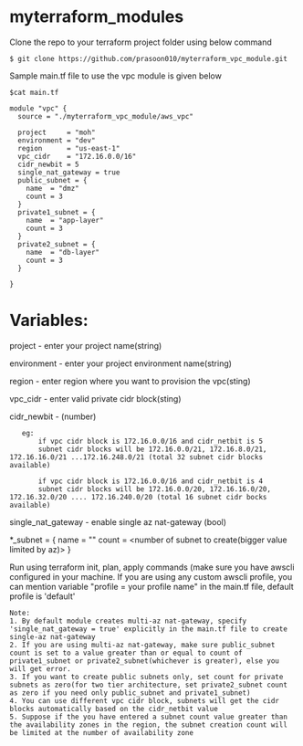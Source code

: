 # myterraform_modules

Clone the repo to your terraform project folder using below command
```
$ git clone https://github.com/prasoon010/myterraform_vpc_module.git
```

Sample main.tf file to use the vpc module is given below
```
$cat main.tf

module "vpc" {
  source = "./myterraform_vpc_module/aws_vpc"

  project     = "moh" 
  environment = "dev"
  region      = "us-east-1"
  vpc_cidr    = "172.16.0.0/16"
  cidr_newbit = 5
  single_nat_gateway = true
  public_subnet = {
    name  = "dmz"
    count = 3
  }
  private1_subnet = {
    name  = "app-layer"
    count = 3
  }
  private2_subnet = {
    name  = "db-layer"
    count = 3
  }

}
```

# Variables:

project - enter your project name(string)

environment - enter your project environment name(string)

region - enter region where you want to provision the vpc(sting)

vpc_cidr - enter valid private cidr block(sting)

cidr_newbit - (number)
```
   eg: 
       if vpc cidr block is 172.16.0.0/16 and cidr_netbit is 5
       subnet cidr blocks will be 172.16.0.0/21, 172.16.8.0/21, 172.16.16.0/21 ...172.16.248.0/21 (total 32 subnet cidr blocks available)
       
       if vpc cidr block is 172.16.0.0/16 and cidr_netbit is 4
       subnet cidr blocks will be 172.16.0.0/20, 172.16.16.0/20, 172.16.32.0/20 .... 172.16.240.0/20 (total 16 subnet cidr bocks available)
```

single_nat_gateway - enable single az nat-gateway (bool)

*_subnet = {
    name  = "<desired name>"
    count = <number of subnet to create(bigger value limited by az)>
  }
  
 

Run using terraform init, plan, apply commands (make sure you have awscli configured in your machine. If you are using any custom awscli profile, you can mention variable "profile = your profile name" in the main.tf file, default profile is 'default'

```
Note: 
1. By default module creates multi-az nat-gateway, specify 'single_nat_gateway = true' explicitly in the main.tf file to create single-az nat-gateway
2. If you are using multi-az nat-gateway, make sure public_subnet count is set to a value greater than or equal to count of private1_subnet or private2_subnet(whichever is greater), else you will get error.
3. If you want to create public subnets only, set count for private subnets as zero(for two tier architecture, set private2_subnet count as zero if you need only public_subnet and private1_subnet)
4. You can use different vpc cidr block, subnets will get the cidr blocks automatically based on the cidr_netbit value   
5. Suppose if the you have entered a subnet count value greater than the availability zones in the region, the subnet creation count will be limited at the number of availability zone
```

